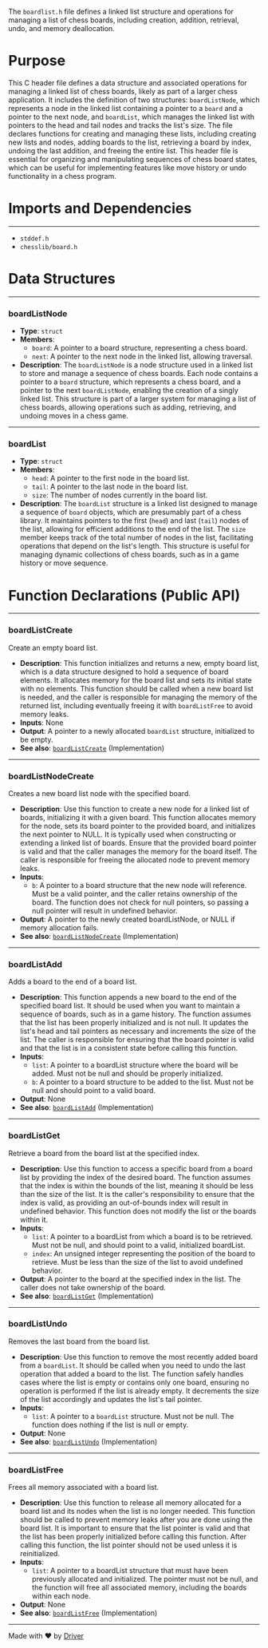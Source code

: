 <!--------------------------------------------------------------------------------->
<!-- IMPORTANT: This file is auto-generated by Driver (https://driver.ai). -------->
<!-- Manual edits may be overwritten on future commits. --------------------------->
<!--------------------------------------------------------------------------------->

The `boardlist.h` file defines a linked list structure and operations for managing a list of chess boards, including creation, addition, retrieval, undo, and memory deallocation.

# Purpose
This C header file defines a data structure and associated operations for managing a linked list of chess boards, likely as part of a larger chess application. It includes the definition of two structures: `boardListNode`, which represents a node in the linked list containing a pointer to a `board` and a pointer to the next node, and `boardList`, which manages the linked list with pointers to the head and tail nodes and tracks the list's size. The file declares functions for creating and managing these lists, including creating new lists and nodes, adding boards to the list, retrieving a board by index, undoing the last addition, and freeing the entire list. This header file is essential for organizing and manipulating sequences of chess board states, which can be useful for implementing features like move history or undo functionality in a chess program.
# Imports and Dependencies

---
- `stddef.h`
- `chesslib/board.h`


# Data Structures

---
### boardListNode
- **Type**: `struct`
- **Members**:
    - `board`: A pointer to a board structure, representing a chess board.
    - `next`: A pointer to the next node in the linked list, allowing traversal.
- **Description**: The `boardListNode` is a node structure used in a linked list to store and manage a sequence of chess boards. Each node contains a pointer to a `board` structure, which represents a chess board, and a pointer to the next `boardListNode`, enabling the creation of a singly linked list. This structure is part of a larger system for managing a list of chess boards, allowing operations such as adding, retrieving, and undoing moves in a chess game.


---
### boardList
- **Type**: `struct`
- **Members**:
    - `head`: A pointer to the first node in the board list.
    - `tail`: A pointer to the last node in the board list.
    - `size`: The number of nodes currently in the board list.
- **Description**: The `boardList` structure is a linked list designed to manage a sequence of `board` objects, which are presumably part of a chess library. It maintains pointers to the first (`head`) and last (`tail`) nodes of the list, allowing for efficient additions to the end of the list. The `size` member keeps track of the total number of nodes in the list, facilitating operations that depend on the list's length. This structure is useful for managing dynamic collections of chess boards, such as in a game history or move sequence.


# Function Declarations (Public API)

---
### boardListCreate<!-- {{#callable_declaration:boardListCreate}} -->
Create an empty board list.
- **Description**: This function initializes and returns a new, empty board list, which is a data structure designed to hold a sequence of board elements. It allocates memory for the board list and sets its initial state with no elements. This function should be called when a new board list is needed, and the caller is responsible for managing the memory of the returned list, including eventually freeing it with `boardListFree` to avoid memory leaks.
- **Inputs**: None
- **Output**: A pointer to a newly allocated `boardList` structure, initialized to be empty.
- **See also**: [`boardListCreate`](../../src/chesslib/boardlist.c.md#boardListCreate)  (Implementation)


---
### boardListNodeCreate<!-- {{#callable_declaration:boardListNodeCreate}} -->
Creates a new board list node with the specified board.
- **Description**: Use this function to create a new node for a linked list of boards, initializing it with a given board. This function allocates memory for the node, sets its board pointer to the provided board, and initializes the next pointer to NULL. It is typically used when constructing or extending a linked list of boards. Ensure that the provided board pointer is valid and that the caller manages the memory for the board itself. The caller is responsible for freeing the allocated node to prevent memory leaks.
- **Inputs**:
    - `b`: A pointer to a board structure that the new node will reference. Must be a valid pointer, and the caller retains ownership of the board. The function does not check for null pointers, so passing a null pointer will result in undefined behavior.
- **Output**: A pointer to the newly created boardListNode, or NULL if memory allocation fails.
- **See also**: [`boardListNodeCreate`](../../src/chesslib/boardlist.c.md#boardListNodeCreate)  (Implementation)


---
### boardListAdd<!-- {{#callable_declaration:boardListAdd}} -->
Adds a board to the end of a board list.
- **Description**: This function appends a new board to the end of the specified board list. It should be used when you want to maintain a sequence of boards, such as in a game history. The function assumes that the list has been properly initialized and is not null. It updates the list's head and tail pointers as necessary and increments the size of the list. The caller is responsible for ensuring that the board pointer is valid and that the list is in a consistent state before calling this function.
- **Inputs**:
    - `list`: A pointer to a boardList structure where the board will be added. Must not be null and should be properly initialized.
    - `b`: A pointer to a board structure to be added to the list. Must not be null and should point to a valid board.
- **Output**: None
- **See also**: [`boardListAdd`](../../src/chesslib/boardlist.c.md#boardListAdd)  (Implementation)


---
### boardListGet<!-- {{#callable_declaration:boardListGet}} -->
Retrieve a board from the board list at the specified index.
- **Description**: Use this function to access a specific board from a board list by providing the index of the desired board. The function assumes that the index is within the bounds of the list, meaning it should be less than the size of the list. It is the caller's responsibility to ensure that the index is valid, as providing an out-of-bounds index will result in undefined behavior. This function does not modify the list or the boards within it.
- **Inputs**:
    - `list`: A pointer to a boardList from which a board is to be retrieved. Must not be null, and should point to a valid, initialized boardList.
    - `index`: An unsigned integer representing the position of the board to retrieve. Must be less than the size of the list to avoid undefined behavior.
- **Output**: A pointer to the board at the specified index in the list. The caller does not take ownership of the board.
- **See also**: [`boardListGet`](../../src/chesslib/boardlist.c.md#boardListGet)  (Implementation)


---
### boardListUndo<!-- {{#callable_declaration:boardListUndo}} -->
Removes the last board from the board list.
- **Description**: Use this function to remove the most recently added board from a `boardList`. It should be called when you need to undo the last operation that added a board to the list. The function safely handles cases where the list is empty or contains only one board, ensuring no operation is performed if the list is already empty. It decrements the size of the list accordingly and updates the list's tail pointer.
- **Inputs**:
    - `list`: A pointer to a `boardList` structure. Must not be null. The function does nothing if the list is null or empty.
- **Output**: None
- **See also**: [`boardListUndo`](../../src/chesslib/boardlist.c.md#boardListUndo)  (Implementation)


---
### boardListFree<!-- {{#callable_declaration:boardListFree}} -->
Frees all memory associated with a board list.
- **Description**: Use this function to release all memory allocated for a board list and its nodes when the list is no longer needed. This function should be called to prevent memory leaks after you are done using the board list. It is important to ensure that the list pointer is valid and that the list has been properly initialized before calling this function. After calling this function, the list pointer should not be used unless it is reinitialized.
- **Inputs**:
    - `list`: A pointer to a boardList structure that must have been previously allocated and initialized. The pointer must not be null, and the function will free all associated memory, including the boards within each node.
- **Output**: None
- **See also**: [`boardListFree`](../../src/chesslib/boardlist.c.md#boardListFree)  (Implementation)



---
Made with ❤️ by [Driver](https://www.driver.ai/)